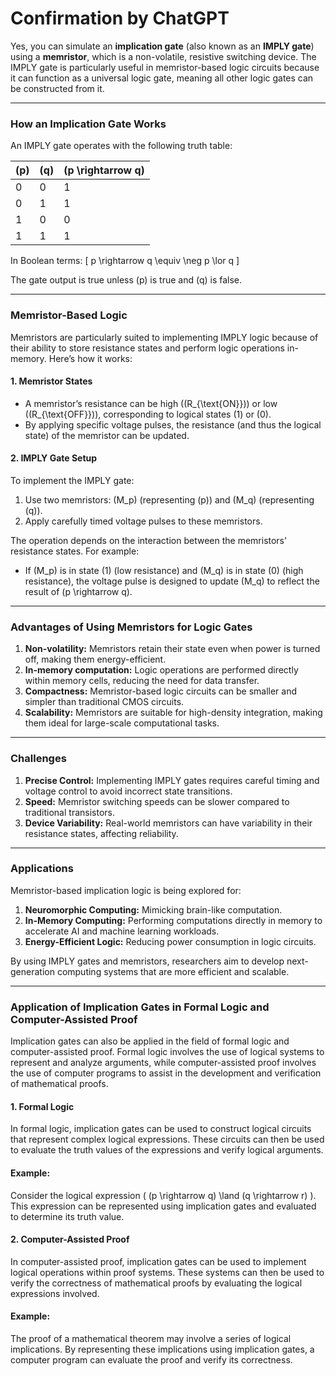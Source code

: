 # Confirmation by ChatGPT

Yes, you can simulate an **implication gate** (also known as an **IMPLY gate**) using a **memristor**, which is a non-volatile, resistive switching device. The IMPLY gate is particularly useful in memristor-based logic circuits because it can function as a universal logic gate, meaning all other logic gates can be constructed from it.

---

### **How an Implication Gate Works**
An IMPLY gate operates with the following truth table:

| \(p\) | \(q\) | \(p \rightarrow q\) |
|------|------|----------------|
| 0    | 0    | 1              |
| 0    | 1    | 1              |
| 1    | 0    | 0              |
| 1    | 1    | 1              |

In Boolean terms:
\[
p \rightarrow q \equiv \neg p \lor q
\]

The gate output is true unless \(p\) is true and \(q\) is false.

---

### **Memristor-Based Logic**
Memristors are particularly suited to implementing IMPLY logic because of their ability to store resistance states and perform logic operations in-memory. Here’s how it works:

#### **1. Memristor States**
- A memristor’s resistance can be high (\(R_{\text{ON}}\)) or low (\(R_{\text{OFF}}\)), corresponding to logical states \(1\) or \(0\).
- By applying specific voltage pulses, the resistance (and thus the logical state) of the memristor can be updated.

#### **2. IMPLY Gate Setup**
To implement the IMPLY gate:
1. Use two memristors: \(M_p\) (representing \(p\)) and \(M_q\) (representing \(q\)).
2. Apply carefully timed voltage pulses to these memristors.

The operation depends on the interaction between the memristors' resistance states. For example:
- If \(M_p\) is in state \(1\) (low resistance) and \(M_q\) is in state \(0\) (high resistance), the voltage pulse is designed to update \(M_q\) to reflect the result of \(p \rightarrow q\).

---

### **Advantages of Using Memristors for Logic Gates**
1. **Non-volatility:** Memristors retain their state even when power is turned off, making them energy-efficient.
2. **In-memory computation:** Logic operations are performed directly within memory cells, reducing the need for data transfer.
3. **Compactness:** Memristor-based logic circuits can be smaller and simpler than traditional CMOS circuits.
4. **Scalability:** Memristors are suitable for high-density integration, making them ideal for large-scale computational tasks.

---

### **Challenges**
1. **Precise Control:** Implementing IMPLY gates requires careful timing and voltage control to avoid incorrect state transitions.
2. **Speed:** Memristor switching speeds can be slower compared to traditional transistors.
3. **Device Variability:** Real-world memristors can have variability in their resistance states, affecting reliability.

---

### **Applications**
Memristor-based implication logic is being explored for:
1. **Neuromorphic Computing:** Mimicking brain-like computation.
2. **In-Memory Computing:** Performing computations directly in memory to accelerate AI and machine learning workloads.
3. **Energy-Efficient Logic:** Reducing power consumption in logic circuits.

By using IMPLY gates and memristors, researchers aim to develop next-generation computing systems that are more efficient and scalable.

---

### **Application of Implication Gates in Formal Logic and Computer-Assisted Proof**

Implication gates can also be applied in the field of formal logic and computer-assisted proof. Formal logic involves the use of logical systems to represent and analyze arguments, while computer-assisted proof involves the use of computer programs to assist in the development and verification of mathematical proofs.

#### **1. Formal Logic**
In formal logic, implication gates can be used to construct logical circuits that represent complex logical expressions. These circuits can then be used to evaluate the truth values of the expressions and verify logical arguments.

#### **Example:**
Consider the logical expression \( (p \rightarrow q) \land (q \rightarrow r) \). This expression can be represented using implication gates and evaluated to determine its truth value.

#### **2. Computer-Assisted Proof**
In computer-assisted proof, implication gates can be used to implement logical operations within proof systems. These systems can then be used to verify the correctness of mathematical proofs by evaluating the logical expressions involved.

#### **Example:**
The proof of a mathematical theorem may involve a series of logical implications. By representing these implications using implication gates, a computer program can evaluate the proof and verify its correctness.
